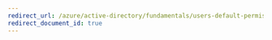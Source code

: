 ```yaml
---
redirect_url: /azure/active-directory/fundamentals/users-default-permissions
redirect_document_id: true
---
```

